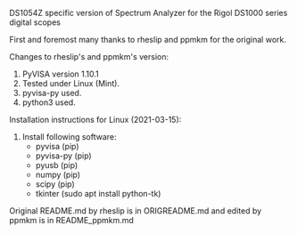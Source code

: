 DS1054Z specific version of Spectrum Analyzer for the Rigol DS1000 series digital scopes

First and foremost many thanks to rheslip and ppmkm for the original work.

Changes to rheslip's and ppmkm's version: 

1. PyVISA version 1.10.1
2. Tested under Linux (Mint).
3. pyvisa-py used.
4. python3 used.

Installation instructions for Linux  (2021-03-15):

1. Install following software:
    - pyvisa (pip)
    - pyvisa-py (pip)
    - pyusb (pip)
    - numpy (pip)
    - scipy (pip)
    - tkinter (sudo apt install python-tk)
    
    
       
Original README.md by rheslip is in ORIGREADME.md and edited by ppmkm is in README_ppmkm.md

